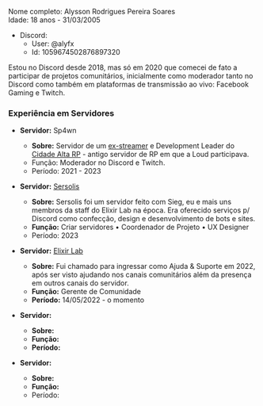 Nome completo: Alysson Rodrigues Pereira Soares
<br>Idade: 18 anos - 31/03/2005
- Discord:
  - User: @alyfx
  - Id: 1059674502876897320

Estou no Discord desde 2018, mas só em 2020 que comecei de fato a participar de projetos comunitários, inicialmente como moderador tanto no Discord como também em plataformas de transmissão ao vivo: Facebook Gaming e Twitch.

### Experiência em Servidores
- **Servidor:** Sp4wn
  - **Sobre:** Servidor de um [ex-streamer](https://tiktok.com/@thsp4wn) e Development Leader do [Cidade Alta RP](https://cidadealtarp.com) - antigo servidor de RP em que a Loud participava.
  - Função: Moderador no Discord e Twitch.
  - Período: 2021 - 2023

- **Servidor:** [Sersolis](https://sersolis.netlify.app)
  - **Sobre:** Sersolis foi um servidor feito com Sieg, eu e mais uns membros da staff do Elixir Lab na época. Era oferecido serviços p/ Discord como confecção, design e desenvolvimento de bots e sites.
  - **Função:** Criar servidores • Coordenador de Projeto • UX Designer
  - Período: 2023

- **Servidor:** [Elixir Lab](discord.gg/elixirlab)
  - **Sobre:** Fui chamado para ingressar como Ajuda & Suporte em 2022, após ser visto ajudando nos canais comunitários além da presença em outros canais do servidor.
  - **Função:** Gerente de Comunidade
  - **Período:** 14/05/2022 - o momento
 
- **Servidor:** 
  - **Sobre:** 
  - **Função:** 
  - **Período:**

- **Servidor:** 
  - **Sobre:** 
  - **Função:** 
  - Período: 
